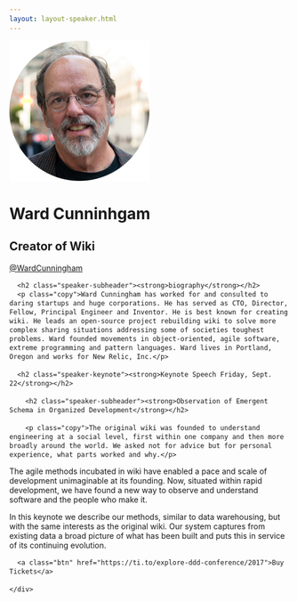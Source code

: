 ```yaml
---
layout: layout-speaker.html
---
```


<div class="container section featured-speaker">
  <div class="row">
    <div class="col-xs-12 col-sm-2 img-container">
      <img class="speaker-page-img" src="../img/speakers/Ward-Cunningham-ON.png" />
    </div>
    <div class="col-xs-12 col-sm-10 copy-container">
      <h1 class="speaker-header">Ward Cunninhgam</h1>
      <h2 class="speaker-subtitle">Creator of Wiki</h2>
      <p class="copy"><a class="speaker-handle" href="https://twitter.com/WardCunningham" target="_blank">@WardCunningham</a></p>

      <h2 class="speaker-subheader"><strong>biography</strong></h2>
      <p class="copy">Ward Cunningham has worked for and consulted to daring startups and huge corporations. He has served as CTO, Director, Fellow, Principal Engineer and Inventor. He is best known for creating wiki. He leads an open-source project rebuilding wiki to solve more complex sharing situations addressing some of societies toughest problems. Ward founded movements in object-oriented, agile software, extreme programming and pattern languages. Ward lives in Portland, Oregon and works for New Relic, Inc.</p>

      <h2 class="speaker-keynote"><strong>Keynote Speech Friday, Sept. 22</strong></h2>

        <h2 class="speaker-subheader"><strong>Observation of Emergent Schema in Organized Development</strong></h2>

        <p class="copy">The original wiki was founded to understand engineering at a social level, first within one company and then more broadly around the world. We asked not for advice but for personal experience, what parts worked and why.</p>

<p class="copy">The agile methods incubated in wiki have enabled a pace and scale of development unimaginable at its founding. Now, situated within rapid development, we have found a new way to observe and understand software and the people who make it.</p>

<p class="copy">In this keynote we describe our methods, similar to data warehousing, but with the same interests as the original wiki. Our system captures from existing data a broad picture of what has been built and puts this in service of its continuing evolution.</p>

      <a class="btn" href="https://ti.to/explore-ddd-conference/2017">Buy Tickets</a>

    </div>
  </div>
</div>
